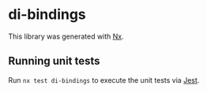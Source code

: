 # di-bindings

This library was generated with [Nx](https://nx.dev).

## Running unit tests

Run `nx test di-bindings` to execute the unit tests via [Jest](https://jestjs.io).
